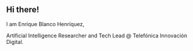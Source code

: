 ## Hi there!

<p>I am Enrique Blanco Henríquez,
  
  Artificial Intelligence Researcher and Tech Lead @ Telefónica Innovación Digital.
</p> 
